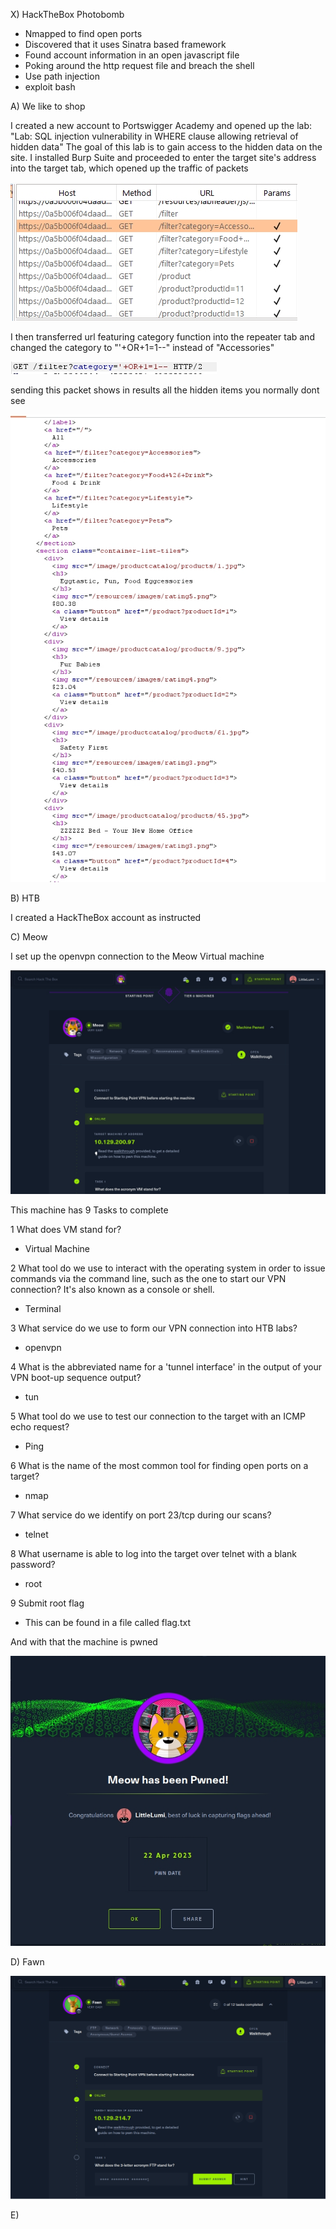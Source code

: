 
X) HackTheBox Photobomb

- Nmapped to find open ports
- Discovered that it uses Sinatra based framework
- Found account information in an open javascript file
- Poking around the http request file and breach the shell
- Use path injection 
- exploit bash

A) We like to shop

I created a new account to  Portswigger Academy and opened up the lab: "Lab: SQL injection vulnerability in WHERE clause allowing retrieval of hidden data"
The goal of this lab is to gain access to the hidden data on the site.
I installed Burp Suite and proceeded to enter the target site's address into the target tab, which opened up the traffic of packets

![image](https://github.com/JoonasDemo/Tunkeutumistestaus/blob/main/Burp1.jpg)

I then transferred url featuring category function into the repeater tab and changed the category to "'+OR+1=1--" instead of "Accessories"

![image](https://github.com/JoonasDemo/Tunkeutumistestaus/blob/main/Burp2.jpg)

sending this packet shows in results all the hidden items you normally dont see


![image](https://github.com/JoonasDemo/Tunkeutumistestaus/blob/main/Burp3.jpg)

B) HTB

I created a HackTheBox account as instructed

C) Meow

I set up the openvpn connection to the Meow Virtual machine

![image](https://github.com/JoonasDemo/Tunkeutumistestaus/blob/main/HTB0.jpg)

This machine has 9 Tasks to complete

1 What does VM stand for?
- Virtual Machine

2 What tool do we use to interact with the operating system in order to issue commands via the command line, such as the one to start our VPN connection? It's also known as a console or shell. 
- Terminal

3 What service do we use to form our VPN connection into HTB labs? 
- openvpn

4 What is the abbreviated name for a 'tunnel interface' in the output of your VPN boot-up sequence output? 
- tun

5 What tool do we use to test our connection to the target with an ICMP echo request? 
- Ping

6 What is the name of the most common tool for finding open ports on a target? 
- nmap

7 What service do we identify on port 23/tcp during our scans? 
- telnet

8 What username is able to log into the target over telnet with a blank password? 
- root

9 Submit root flag 
- This can be found in a file called flag.txt

And with that the machine is pwned

![image](https://github.com/JoonasDemo/Tunkeutumistestaus/blob/main/HTB1.jpg)


D) Fawn

![image](https://github.com/JoonasDemo/Tunkeutumistestaus/blob/main/HTB2.jpg)

E)
